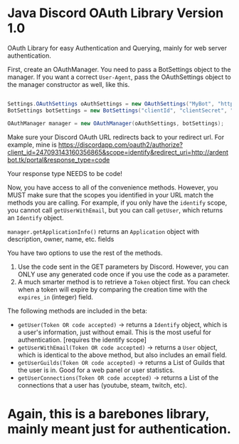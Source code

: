 # Java Discord OAuth Library Version 1.0
OAuth Library for easy Authentication and Querying, mainly for web server authentication.

First, create an OAuthManager. You need to pass a BotSettings object to the manager.
If you want a correct `User-Agent`, pass the OAuthSettings object to the manager constructor as well, like this.

```java

Settings.OAuthSettings oAuthSettings = new OAuthSettings("MyBot", "http://mywebsite.com", "http://yourredirecturl.com", "1.0 BETA");
BotSettings botSettings = new BotSettings("clientId", "clientSecret", "botToken");

OAuthManager manager = new OAuthManager(oAuthSettings, botSettings);
```
Make sure your Discord OAuth URL redirects back to your redirect url. For example, mine is 
https://discordapp.com/oauth2/authorize?client_id=247093143160356865&scope=identify&redirect_uri=http://ardentbot.tk/portal&response_type=code

Your response type NEEDS to be code!

Now, you have access to all of the convenience methods. However, you MUST make sure that the scopes you identified in your URL match the methods you are calling. For example, if you only have the `identify` scope, you cannot call `getUserWithEmail`, but you can call `getUser`, which returns an `Identify` object.

`manager.getApplicationInfo()` returns an `Application` object with description, owner, name, etc. fields

You have two options to use the rest of the methods.
  1. Use the code sent in the GET parameters by Discord. However, you can ONLY use any generated code once if you use the code as a parameter.
  2. A much smarter method is to retrieve a `Token` object first. You can check when a token will expire by comparing the creation time with the `expires_in` (integer) field.
  
The following methods are included in the beta:
- `getUser(Token OR code accepted)` -> returns a `Identify` object, which is a user's information, just without email. This is the most useful for authentication. [requires the identify scope]
- `getUserWithEmail(Token OR code accepted)` -> returns a `User` object, which is identical to the above method, but also includes an email field.
- `getUserGuilds(Token OR code accepted)` -> returns a List of Guilds that the user is in. Good for a web panel or user statistics.
- `getUserConnections(Token OR code accepted)` -> returns a List of the connections that a user has (youtube, steam, twitch, etc).

# Again, this is a barebones library, mainly meant just for authentication.
